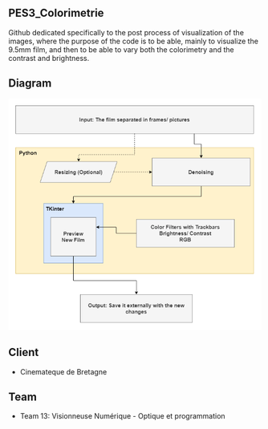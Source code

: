 ## PES3_Colorimetrie

Github dedicated specifically to the post process of visualization of the images, where the purpose of the code is to be able, mainly to visualize the 9.5mm film, and then to be able to vary both the colorimetry and the contrast and brightness. 

## Diagram

<img src="media/image.png" />

## Client

 - Cinemateque de Bretagne

## Team

 - Team 13: Visionneuse Numérique - Optique et programmation